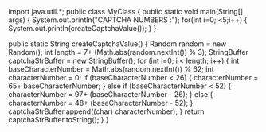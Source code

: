 import java.util.*;
public class MyClass {
   public static void main(String[] args) {
        System.out.println("CAPTCHA NUMBERS :");
        for(int i=0;i<5;i++) {
            System.out.println(createCaptchaValue());
        }
    }

public static String createCaptchaValue() {
    Random random = new Random();
    int length = 7+ (Math.abs(random.nextInt()) % 3); 
    StringBuffer captchaStrBuffer = new StringBuffer();
    for (int i=0; i < length; i++) {
        int baseCharacterNumber = Math.abs(random.nextInt()) % 62;
        int characterNumber = 0;
        if (baseCharacterNumber < 26) {
            characterNumber = 65+ baseCharacterNumber; 
        }
        else if (baseCharacterNumber < 52) {
            characterNumber = 97+ (baseCharacterNumber - 26);
        }
        else {
            characterNumber = 48+ (baseCharacterNumber - 52);
        }
    captchaStrBuffer.append((char) characterNumber);
    }
return captchaStrBuffer.toString();
}
}
